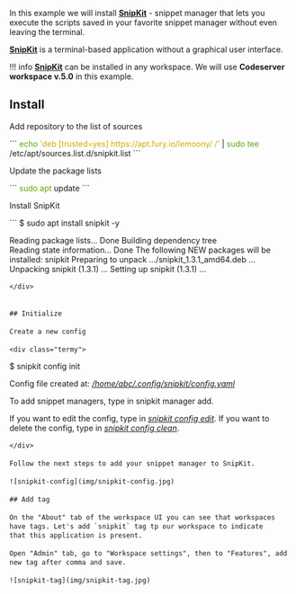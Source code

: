 
In this example we will install [__SnipKit__](https://github.com/lemoony/snipkit) - snippet manager that lets you execute 
the scripts saved in your favorite snippet manager without even leaving the terminal.   

[__SnipKit__](https://github.com/lemoony/snipkit) is a terminal-based application without a graphical user interface.   

!!! info 
    [__SnipKit__](https://github.com/lemoony/snipkit) can be installed in any workspace. We will use __Codeserver workspace v.5.0__ in this example.

## Install 

Add repository to the list of sources

<div class="termy">
```
<font color="#5EA702">echo</font> <font color="#CFAE00">'deb [trusted=yes] https://apt.fury.io/lemoony/ /'</font> | <font color="#5EA702">sudo tee</font> /etc/apt/sources.list.d/snipkit.list
```
</div>


Update the package lists 

<div class="termy">
```
<font color="#5EA702">sudo apt</font> update
```
</div>

Install SnipKit

<div class="termy">
```
$ sudo apt install snipkit -y

Reading package lists... Done
Building dependency tree       
Reading state information... Done
The following NEW packages will be installed:
  snipkit
Preparing to unpack .../snipkit_1.3.1_amd64.deb ...
Unpacking snipkit (1.3.1) ...
Setting up snipkit (1.3.1) ...
```
</div>


## Initialize

Create a new config

<div class="termy">
```
$ snipkit config init

Config file created at:
  <span style="text-decoration: underline; font-style: italic;">/home/abc/.config/snipkit/config.yaml</span>

To add snippet managers, type in snipkit manager add.

If you want to edit the config, type in <span style="text-decoration: underline; font-style: italic;">snipkit config edit</span>.
If you want to delete the config, type in <span style="text-decoration: underline; font-style: italic;">snipkit config clean</span>.
```
</div>

Follow the next steps to add your snippet manager to SnipKit.

![snipkit-config](img/snipkit-config.jpg)

## Add tag 

On the "About" tab of the workspace UI you can see that workspaces have tags. Let's add `snipkit` tag tp our workspace to indicate 
that this application is present.  

Open "Admin" tab, go to "Workspace settings", then to "Features", add new tag after comma and save.

![snipkit-tag](img/snipkit-tag.jpg)

